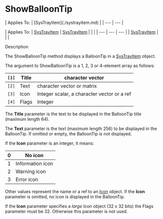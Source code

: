 




<h1 class="heading"><span class="name">ShowBalloonTip</span></h1>
| Applies To: | [SysTrayItem](./systrayitem.md) |
| --- | ---  |

| Applies To: | [SysTrayItem](./systrayitem.md) | [SysTrayItem](./systrayitem.md) |  |  |
| --- | --- | ---  |
| [SysTrayItem](./systrayitem.md) |  |  |


Description


The ShowBalloonTip method displays a BalloonTip in a [SysTrayItem](./systrayitem.md) object.


The argument to ShowBalloonTip is a  1, 2, 3 or 4-element array as follows:

| `[1]` | Title | character vector |
| --- | --- | ---  |
| `[2]` | Text | character vector or matrix |
| `[3]` | Icon | Integer scalar,  a character vector or a ref |
| `[4]` | Flags | Integer |


The **Title** parameter is the text to be displayed in the BalloonTip title (maximum length 64).


The **Text** parameter is the text (maximum length 256) to be displayed in the BalloonTip. If omitted or empty, the BalloonTip is not displayed.


If the **Icon** parameter is an integer, it means:

| 0 | No icon |
| --- | ---  |
| 1 | Information icon |
| 2 | Warning icon |
| 3 | Error icon |


Other values represent the name or a ref to an [Icon](./icon.md) object. If the **Icon** parameter is omitted, no icon is displayed in the BalloonTip.


If the **Icon** parameter specifies a *large* Icon object (32 x 32 bits) the Flags parameter must be 32. Otherwise this parameter is not used.



